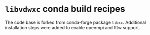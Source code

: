 # `libvdwxc` conda build recipes
The code base is forked from conda-forge package `libxc`. Additional
installation steps were added to enable openmpi and fftw support.
